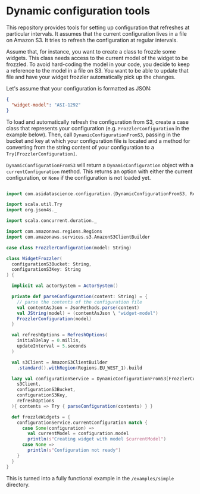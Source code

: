 # Dynamic configuration tools

This repository provides tools for setting up configuration that refreshes at
particular intervals. It assumes that the current configuration lives in a file
on Amazon S3. It tries to refresh the configuration at regular intervals.

Assume that, for instance, you want to create a class to frozzle some widgets.
This class needs access to the current model of the widget to be frozzled. To
avoid hard-coding the model in your code, you decide to keep a reference to the
model in a file on S3. You want to be able to update that file and have your
widget frozzler automatically pick up the changes.

Let's assume that your configuration is formatted as JSON:

```json
{
  "widget-model": "ASI-1292"
}
```

To load and automatically refresh the configuration from S3, create a case class
that represents your configuration (e.g. `FrozzlerConfiguration` in the example
below). Then, call `DynamicConfigurationFromS3`, passing in the bucket and key
at which your configuration file is located and a method for converting from the
string content of your configuration to a `Try[FrozzlerConfiguration]`.

`DynamicConfigurationFromS3` will return a `DynamicConfiguration` object with a `currentConfiguration` method. This returns an option with either the current configuration, or `None` if the configuration is not loaded yet.

```scala

import com.asidatascience.configuration.{DynamicConfigurationFromS3, RefreshOptions}

import scala.util.Try
import org.json4s._

import scala.concurrent.duration._

import com.amazonaws.regions.Regions
import com.amazonaws.services.s3.AmazonS3ClientBuilder

case class FrozzlerConfiguration(model: String)

class WidgetFrozzler(
  configurationS3Bucket: String,
  configurationS3Key: String
) {

  implicit val actorSystem = ActorSystem()

  private def parseConfiguration(content: String) = {
    // parse the contents of the configuration file
    val contentAsJson = JsonMethods.parse(content)
    val JString(model) = (contentAsJson \ "widget-model")
    FrozzlerConfiguration(model)
  }

  val refreshOptions = RefreshOptions(
    initialDelay = 0.millis,
    updateInterval = 5.seconds
  )

  val s3Client = AmazonS3ClientBuilder
    .standard().withRegion(Regions.EU_WEST_1).build

  lazy val configurationService = DynamicConfigurationFromS3[FrozzlerConfiguration](
    s3Client,
    configurationS3Bucket,
    configurationS3Key,
    refreshOptions
  ){ contents => Try { parseConfiguration(contents) } }

  def frozzleWidgets = {
    configurationService.currentConfiguration match {
      case Some(configuration) =>
        val currentModel = configuration.model
        println(s"Creating widget with model $currentModel")
      case None =>
        println(s"Configuration not ready")
    }
  }
}
```

This is turned into a fully functional example in the `/examples/simple` directory.
